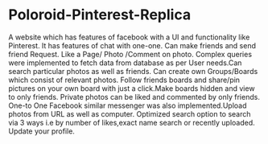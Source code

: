 # Poloroid-Pinterest-Replica
A website which has features of facebook with a UI and functionality like Pinterest. It has features of chat with one-one. Can make friends and send friend Request. Like a Page/ Photo /Comment on photo. Complex queries were implemented to fetch data from database as per User needs.Can search particular photos as well as friends. Can create own Groups/Boards which consist of relevant photos. Follow friends boards and share/pin pictures on your own board with just a click.Make boards hidden and view to only friends. Private photos can be liked and commented by only friends. One-to One Facebook similar messenger was also implemented.Upload photos from URL as well as computer. Optimized search option to search via 3 ways i.e by number of likes,exact name search or recently uploaded. Update your profile.
